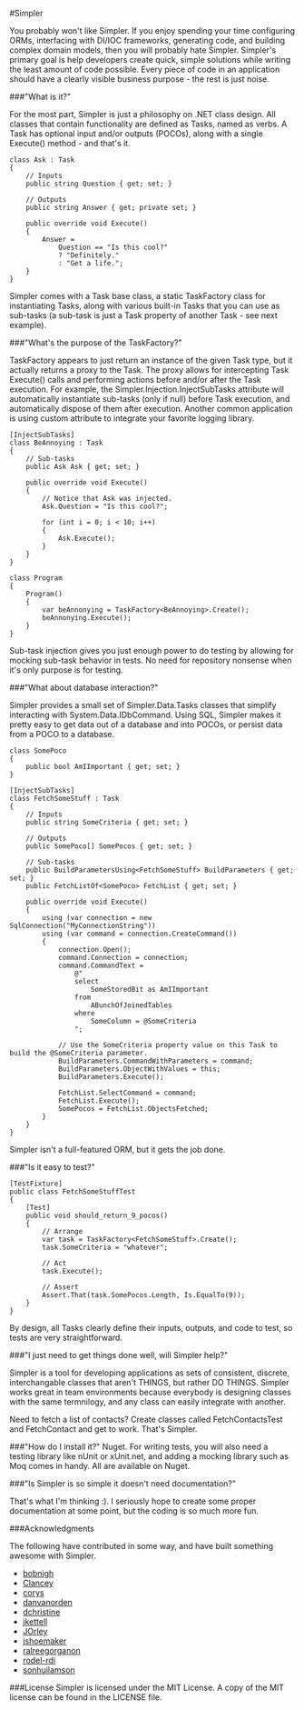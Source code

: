 #Simpler

You probably won't like Simpler. If you enjoy spending your time configuring ORMs, interfacing with DI/IOC frameworks, generating code, and building complex domain models, then you will probably hate Simpler. Simpler's primary goal is help developers create quick, simple solutions while writing the least amount of code possible. Every piece of code in an application should have a clearly visible business purpose - the rest is just noise.

###"What is it?"

For the most part, Simpler is just a philosophy on .NET class design. All classes that contain functionality are defined as Tasks, named as verbs.  A Task has optional input and/or outputs (POCOs), along with a single Execute() method - and that's it.

    class Ask : Task
    {
        // Inputs
        public string Question { get; set; }

        // Outputs
        public string Answer { get; private set; }

        public override void Execute()
        {
            Answer =
                Question == "Is this cool?"
                ? "Definitely."
                : "Get a life.";
        }
    }
    
Simpler comes with a Task base class, a static TaskFactory class for instantiating Tasks, along with various built-in Tasks that you can use as sub-tasks (a sub-task is just a Task property of another Task - see next example).

###"What's the purpose of the TaskFactory?"

TaskFactory appears to just return an instance of the given Task type, but it actually returns a proxy to the Task. The proxy allows for intercepting Task Execute() calls and performing actions before and/or after the Task execution. For example, the Simpler.Injection.InjectSubTasks attribute will automatically instantiate sub-tasks (only if null) before Task execution, and automatically dispose of them after execution.  Another common application is using custom attribute to integrate your favorite logging library.

    [InjectSubTasks]
    class BeAnnoying : Task
    {
        // Sub-tasks
        public Ask Ask { get; set; }

        public override void Execute()
        {
            // Notice that Ask was injected.
            Ask.Question = "Is this cool?";
                
            for (int i = 0; i < 10; i++)
            {
                Ask.Execute();
            }
        }
    }

    class Program
    {
        Program()
        {
            var beAnnonying = TaskFactory<BeAnnoying>.Create();
            beAnnonying.Execute();
        }
    }

Sub-task injection gives you just enough power to do testing by allowing for mocking sub-task behavior in tests.  No need for repository nonsense when it's only purpose is for testing.

###"What about database interaction?"

Simpler provides a small set of Simpler.Data.Tasks classes that simplify interacting with System.Data.IDbCommand. Using SQL, Simpler makes it pretty easy to get data out of a database and into POCOs, or persist data from a POCO to a database.

    class SomePoco 
    {
        public bool AmIImportant { get; set; }
    }

    [InjectSubTasks]
    class FetchSomeStuff : Task
    {
        // Inputs
        public string SomeCriteria { get; set; }

        // Outputs
        public SomePoco[] SomePocos { get; set; }

        // Sub-tasks
        public BuildParametersUsing<FetchSomeStuff> BuildParameters { get; set; }
        public FetchListOf<SomePoco> FetchList { get; set; }

        public override void Execute()
        {
            using (var connection = new SqlConnection("MyConnectionString"))
            using (var command = connection.CreateCommand())
            {
                connection.Open();
                command.Connection = connection;
                command.CommandText =
                    @"
                    select 
                        SomeStoredBit as AmIImportant
                    from 
                        ABunchOfJoinedTables
                    where 
                        SomeColumn = @SomeCriteria 
                    ";

                // Use the SomeCriteria property value on this Task to build the @SomeCriteria parameter.
                BuildParameters.CommandWithParameters = command;
                BuildParameters.ObjectWithValues = this;
                BuildParameters.Execute();

                FetchList.SelectCommand = command;
                FetchList.Execute();
                SomePocos = FetchList.ObjectsFetched;
            }
        }
    }

Simpler isn't a full-featured ORM, but it gets the job done.

###"Is it easy to test?"

    [TestFixture]
    public class FetchSomeStuffTest
    {
        [Test]
        public void should_return_9_pocos()
        {
            // Arrange
            var task = TaskFactory<FetchSomeStuff>.Create();
            task.SomeCriteria = "whatever";

            // Act
            task.Execute();

            // Assert
            Assert.That(task.SomePocos.Length, Is.EqualTo(9));
        }
    }

By design, all Tasks clearly define their inputs, outputs, and code to test, so tests are very straightforward.

###"I just need to get things done well, will Simpler help?"

Simpler is a tool for developing applications as sets of consistent, discrete, interchangable classes that aren't THINGS, but rather DO THINGS. Simpler works great in team environments because everybody is designing classes with the same termnilogy, and any class can easily integrate with another. 

Need to fetch a list of contacts?  Create classes called FetchContactsTest and FetchContact and get to work.  That's Simpler. 

###"How do I install it?"
Nuget.  For writing tests, you will also need a testing library like nUnit or xUnit.net, and adding a mocking library such as Moq comes in handy.  All are available on Nuget.

###"Is Simpler is so simple it doesn't need documentation?"

That's what I'm thinking :).  I seriously hope to create some proper documentation at some point, but the coding is so much more fun.

###Acknowledgments

The following have contributed in some way, and have built something awesome with Simpler.

- [bobnigh](https://github.com/bobnigh)
- [Clancey](https://github.com/Clancey)
- [corys](https://github.com/corys)
- [danvanorden](https://github.com/danvanorden)
- [dchristine](https://github.com/dchristine)
- [jkettell](https://github.com/jkettell)
- [JOrley](https://github.com/JOrley)
- [jshoemaker](https://github.com/jshoemaker)
- [ralreegorganon](https://github.com/ralreegorganon)
- [rodel-rdi](https://github.com/rodel-rdi)
- [sonhuilamson](https://github.com/sonhuilamson)

###License
Simpler is licensed under the MIT License.  A copy of the MIT license can be found in the LICENSE file.

